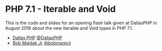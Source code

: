 # PHP 7.1 - Iterable and Void

This is the code and slides for an opening flash talk given at DallasPHP in
August 2016 about the new Iterable and Void types in PHP 7.1.

- [Dallas PHP](http://meetup.com/dallasphp) [@DallasPHP](http://twitter.com/dallasphp)
- [Bob Majdak Jr](http://bobmagic.sexy) [@bobmagicii](http://twitter.com/bobmagicii)
